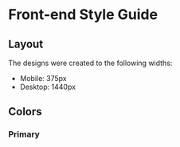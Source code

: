 # Front-end Style Guide

## Layout

The designs were created to the following widths:

- Mobile: 375px
- Desktop: 1440px

## Colors

### Primary

